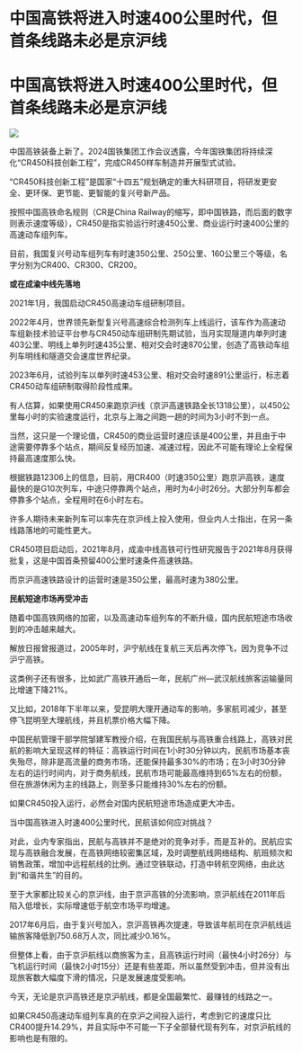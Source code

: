 # 中国高铁将进入时速400公里时代，但首条线路未必是京沪线

# 中国高铁将进入时速400公里时代，但首条线路未必是京沪线

![](https://inews.gtimg.com/om_bt/OfTjyfrjPFr1v3pkoDGzYEerJ9cH7JM8-7CK70JK_Bep8AA/1000)

中国高铁装备上新了。2024国铁集团工作会议透露，今年国铁集团将持续深化“CR450科技创新工程”，完成CR450样车制造并开展型式试验。

“CR450科技创新工程”是国家“十四五”规划确定的重大科研项目，将研发更安全、更环保、更节能、更智能的复兴号新产品。

按照中国高铁命名规则（CR是China
Railway的缩写，即中国铁路，而后面的数字则表示速度等级），CR450是指实验运行时速450公里、商业运行时速400公里的高速动车组列车。

目前，我国复兴号动车组列车有时速350公里、250公里、160公里三个等级，名字分别为CR400、CR300、CR200。

**或在成渝中线先落地**

2021年1月，我国启动CR450高速动车组研制项目。

2022年4月，世界领先新型复兴号高速综合检测列车上线运行，该车作为高速动车组新技术验证平台参与CR450动车组研制先期试验，当月实现隧道内单列时速403公里、明线上单列时速435公里、相对交会时速870公里，创造了高铁动车组列车明线和隧道交会速度世界纪录。

2023年6月，试验列车以单列时速453公里、相对交会时速891公里运行，标志着CR450动车组研制取得阶段性成果。

有人估算，如果使用CR450来跑京沪线（京沪高速铁路全长1318公里），以450公里每小时的实验速度运行，北京与上海之间跑一趟的时间为3小时不到一点。

当然，这只是一个理论值，CR450的商业运营时速应该是400公里，并且由于中途需要停靠多个站点，期间反复经历加速、减速过程，因此不可能有理论上全程保持最高速度那么快。

根据铁路12306上的信息，目前，用CR400（时速350公里）跑京沪高铁，速度最快的是G10次列车，中途只停靠两个站点，用时为4小时26分。大部分列车都会停靠多个站点，全程用时在6小时左右。

许多人期待未来新列车可以率先在京沪线上投入使用，但业内人士指出，在另一条线路落地的可能性更大。

CR450项目启动后，2021年8月，成渝中线高铁可行性研究报告于2021年8月获得批复，这是中国首条预留400公里时速条件高速铁路。

而京沪高速铁路设计的运营时速是350公里，最高时速为380公里。

**民航短途市场再受冲击**

随着中国高铁网络的加密，以及高速动车组列车的不断升级，国内民航短途市场收到的冲击越来越大。

解放日报曾报道过，2005年时，沪宁航线在复航三天后再次停飞，因为竞争不过沪宁高铁。

这类例子还有很多，比如武广高铁开通后一年，民航广州—武汉航线旅客运输量同比增速下降21%。

又比如，2018年下半年以来，受昆明大理开通动车的影响，多家航司减少，甚至停飞昆明至大理航线，并且机票价格大幅下降。

中国民航管理干部学院邹建军教授介绍，在我国民航与高铁重合线路上，高铁对民航的影响大呈现这样的特征：高铁运行时间在1小时30分钟以内，民航市场基本丧失殆尽，除非是高流量的商务市场，还能保持最多30%的市场；在3小时30分钟左右的运行时间内，对于商务航线，民航市场可能最高维持到65%左右的份额，但在旅游休闲为主的线路上，则至多只能维持30%左右的份额。

如果CR450投入运行，必然会对国内民航短途市场造成更大冲击。

当中国高铁进入时速400公里时代，民航该如何应对挑战？

对此，业内专家指出，民航与高铁并不是绝对的竞争对手，而是互补的。民航应实现与高铁融合发展，在高铁网络较密集区域，及时调整航线网络结构、航班频次和销售政策，增加中远程航线的比例。通过空铁联动，打造中转航空网络，由此达到“和谐共生”的目的。

至于大家都比较关心的京沪线，由于京沪高铁的分流影响，京沪航线在2011年后陷入低增长，实际增速低于航空市场平均增速。

2017年6月后，由于复兴号加入，京沪高铁再次提速，导致该年航司在京沪航线运输旅客降低到750.68万人次，同比减少0.16%。

但整体上看，由于京沪航线以商旅客为主，且高铁运行时间（最快4小时26分）与飞机运行时间（最快2小时15分）还是有些差距，所以虽然受到冲击，但并没有出现旅客数大幅度下滑的情况，只是发展速度受影响。

今天，无论是京沪高铁还是京沪航线，都是全国最繁忙、最赚钱的线路之一。

如果CR450高速动车组列车真的在京沪之间投入运行，考虑到它的速度只比CR400提升14.29%，并且实际中不可能一下子全部替代现有列车，对京沪航线的影响也是有限的。

